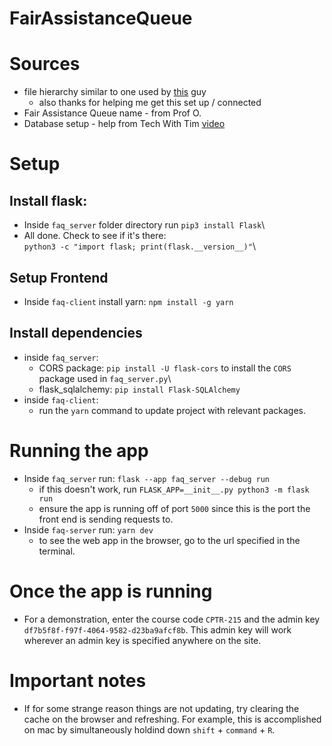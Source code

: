 # FairAssistanceQueue

# Sources
- file hierarchy similar to one used by [this](https://www.youtube.com/watch?v=7LNl2JlZKHA) guy
    - also thanks for helping me get this set up / connected
- Fair Assistance Queue name - from Prof O.
- Database setup - help from Tech With Tim [video](https://www.youtube.com/watch?v=dam0GPOAvVI)

# Setup

## Install flask:
- Inside `faq_server` folder directory run
`pip3 install Flask`\
- All done.  Check to see if it's there:\
`python3 -c "import flask; print(flask.__version__)"`\

## Setup Frontend
- Inside `faq-client` install yarn: `npm install -g yarn`

## Install dependencies
- inside `faq_server`: 
    - CORS package: `pip install -U flask-cors` to install the `CORS` package used in `faq_server.py`\
    - flask_sqlalchemy: `pip install Flask-SQLAlchemy`
- inside `faq-client`:
    - run the `yarn` command to update project with relevant packages.

# Running the app
- Inside `faq_server` run: `flask --app faq_server --debug run`
  - if this doesn't work, run `FLASK_APP=__init__.py python3 -m flask run`
  - ensure the app is running off of port `5000` since this is the port the front end is sending requests to.
- Inside `faq-server` run: `yarn dev`
  - to see the web app in the browser, go to the url specified in the terminal.

# Once the app is running
- For a demonstration, enter the course code `CPTR-215` and the admin key `df7b5f8f-f97f-4064-9582-d23ba9afcf8b`. This admin key will work wherever 
an admin key is specified anywhere on the site.

# Important notes
- If for some strange reason things are not updating, try clearing the cache on the browser and refreshing. For example, this 
is accomplished on mac by simultaneously holdind down `shift` + `command` + `R`.
